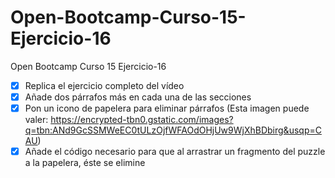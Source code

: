 # Open-Bootcamp-Curso-15-Ejercicio-16

Open Bootcamp Curso 15 Ejercicio-16

- [X] Replica el ejercicio completo del vídeo
- [X] Añade dos párrafos más en cada una de las secciones
- [X] Pon un icono de papelera para eliminar párrafos
(Esta imagen puede valer: https://encrypted-tbn0.gstatic.com/images?q=tbn:ANd9GcSSMWeEC0tULzOjfWFAOdOHjUw9WjXhBDbirg&usqp=CAU)
- [X] Añade el código necesario para que al arrastrar un fragmento del puzzle a la papelera, éste se elimine